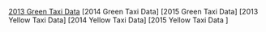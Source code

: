 [2013 Green Taxi Data](https://data.cityofnewyork.us/Transportation/2013-Green-Taxi-Trip-Data/ghpb-fpea)
[2014 Green Taxi Data]
[2015 Green Taxi Data]
[2013 Yellow Taxi Data]
[2014 Yellow Taxi Data]
[2015 Yellow Taxi Data ]
